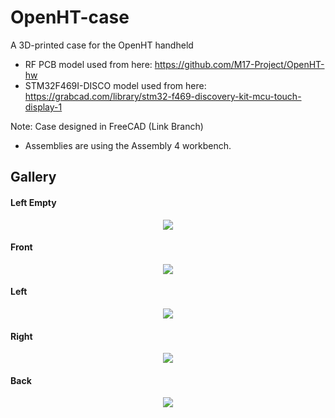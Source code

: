 # OpenHT-case
A 3D-printed case for the OpenHT handheld

* RF PCB model used from here: https://github.com/M17-Project/OpenHT-hw
* STM32F469I-DISCO model used from here: https://grabcad.com/library/stm32-f469-discovery-kit-mcu-touch-display-1

Note: Case designed in FreeCAD (Link Branch)
* Assemblies are using the Assembly 4 workbench.

## Gallery

#### Left Empty
<center><img src="https://github.com/M17-Project/OpenHT-case/blob/main/views/left_iso_empty.png"></center>

#### Front
<center><img src="https://github.com/M17-Project/OpenHT-case/blob/main/views/front_above.png"></center>

#### Left
<center><img src="https://github.com/M17-Project/OpenHT-case/blob/main/views/left_iso.png"></center>

#### Right
<center><img src="https://github.com/M17-Project/OpenHT-case/blob/main/views/right_iso.png"></center>

#### Back
<center><img src="https://github.com/M17-Project/OpenHT-case/blob/main/views/back.png"></center>

